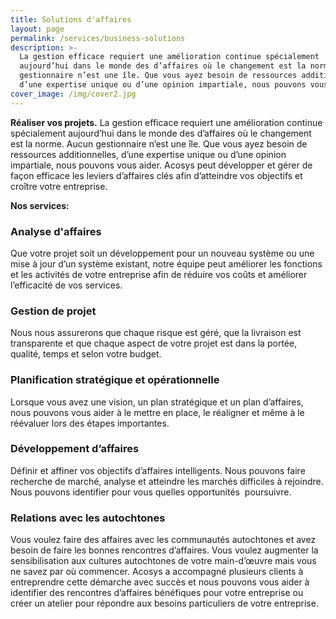```yaml
---
title: Solutions d'affaires
layout: page
permalink: /services/business-solutions
description: >-
  La gestion efficace requiert une amélioration continue spécialement
  aujourd’hui dans le monde des d’affaires où le changement est la norme. Aucun
  gestionnaire n’est une île. Que vous ayez besoin de ressources additionnelles,
  d’une expertise unique ou d’une opinion impartiale, nous pouvons vous aider.
cover_image: /img/cover2.jpg
---
```

**Réaliser vos projets.**
La gestion efficace requiert une amélioration continue spécialement aujourd’hui dans le monde des d’affaires où le changement est la norme. Aucun gestionnaire n’est une île. Que vous ayez besoin de ressources additionnelles, d’une expertise unique ou d’une opinion impartiale, nous pouvons vous aider. Acosys peut développer et gérer de façon efficace les leviers d’affaires clés afin d’atteindre vos objectifs et croître votre entreprise. 

**Nos services:**

### **Analyse d'affaires**

Que votre projet soit un développement pour un nouveau système ou une mise à jour d’un système existant, notre équipe peut améliorer les fonctions et les activités de votre entreprise afin de réduire vos coûts et améliorer l’efficacité de vos services.

### Gestion de projet

Nous nous assurerons que chaque risque est géré, que la livraison est transparente et que chaque aspect de votre projet est dans la portée, qualité, temps et selon votre budget.

### Planification stratégique et opérationnelle

Lorsque vous avez une vision, un plan stratégique et un plan d’affaires, nous pouvons vous aider à le mettre en place, le réaligner et même à le réévaluer lors des étapes importantes.

### Développement d’affaires

Définir et affiner vos objectifs d’affaires intelligents. Nous pouvons faire recherche de marché, analyse et atteindre les marchés difficiles à rejoindre. Nous pouvons identifier pour vous quelles opportunités  poursuivre.

### Relations avec les autochtones

Vous voulez faire des affaires avec les communautés autochtones et avez besoin de faire les bonnes rencontres d’affaires. Vous voulez augmenter la sensibilisation aux cultures autochtones de votre main-d’œuvre mais vous ne savez par où commencer. Acosys a accompagné plusieurs clients à entreprendre cette démarche avec succès et nous pouvons vous aider à identifier des rencontres d’affaires bénéfiques pour votre entreprise ou créer un atelier pour répondre aux besoins particuliers de votre entreprise.
